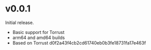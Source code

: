 # v0.0.1

Initial release.

* Basic support for Torrust
* arm64 and amd64 builds
* Based on Torrust d0f2a43f4cb2cd61740eb0b3fe18731fa17e463f
